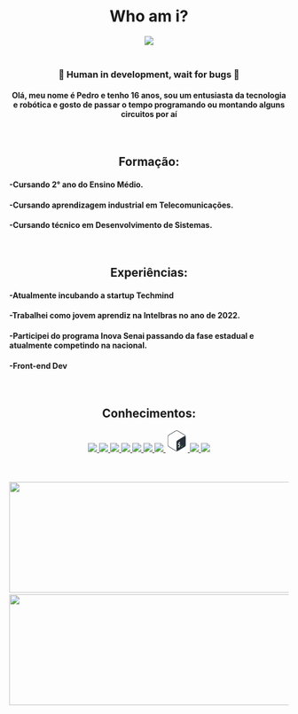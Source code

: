 <h1 align="center">Who am i?</h1>
<div align="center">
<img src="Imagens/lolizin(3).png" > 
</div>
            <br>
<h3 align="center">🚧 Human in development, wait for bugs 🚧</h2>
<h4 align="center"> Olá, meu nome é Pedro e tenho 16 anos, sou um entusiasta da tecnologia e robótica e gosto de passar o tempo programando ou montando alguns circuitos por aí </h4> 
<br>


<h2 align="center"> Formação: </h2>
<h4>  -Cursando 2° ano do Ensino Médio. </h4> 
<h4>  -Cursando aprendizagem industrial em Telecomunicações. </h4> 
<h4>  -Cursando técnico em Desenvolvimento de Sistemas. </h4> 
<br>

<h2 align="center"> Experiências: </h2>
<h4>  -Atualmente incubando a startup Techmind </h4> 
<h4>  -Trabalhei como jovem aprendiz na Intelbras no ano de 2022. </h4> 
<h4>  -Participei do programa Inova Senai passando da fase estadual e atualmente competindo na nacional. </h4> 
<h4>  -Front-end Dev </h4> 
<br>

<h2 align="center"> Conhecimentos: </h2>
<div align="center">
<div>
<a href="https://www.adobe.com/products/premiere.html" target="_blank">
            <!--<img src="https://cdn.jsdelivr.net/gh/devicons/devicon/icons/premierepro/premierepro-original.svg" style="width: 40px"/>
          </a>-->
          <a href="https://www.adobe.com/br/products/photoshop.html" target="_blank">
            <img src="https://cdn.jsdelivr.net/gh/devicons/devicon/icons/photoshop/photoshop-plain.svg" style="width: 40px"/>
          </a>
                    <a href="https://developer.mozilla.org/en-US/docs/Web/HTML" target="_blank">
            <img src="https://cdn.jsdelivr.net/gh/devicons/devicon/icons/html5/html5-plain.svg" style="width: 40px"/>
          </a>
          <a href="https://developer.mozilla.org/en-US/docs/Web/CSS" target="_blank">
            <img src="https://cdn.jsdelivr.net/gh/devicons/devicon/icons/css3/css3-plain.svg" style="width: 40px"/>
          </a>
          <a href="https://java.com/" target="_blank">
            <img src="https://cdn.jsdelivr.net/gh/devicons/devicon/icons/java/java-original.svg" style="width: 40px"/>
          </a>
                                        <a href="https://www.w3schools.com/cpp/cpp_intro.asp" target="_blank" align="center">
            <img src="https://cdn.jsdelivr.net/gh/devicons/devicon/icons/cplusplus/cplusplus-plain.svg" style="width: 40px"/>
          </a>
                              <a href="https://www.python.org/" target="_blank">
            <img src="https://cdn.jsdelivr.net/gh/devicons/devicon/icons/python/python-original.svg" style="width: 40px"/>
          </a>
          <a href="https://www.javascript.com/" target="_blank">
            <img src="https://cdn.jsdelivr.net/gh/devicons/devicon/icons/javascript/javascript-plain.svg" style="width: 40px"/>
          </a>
                                        <a href="https://pt.wikipedia.org/wiki/Bash" target="_blank" align="center">
            <img src="https://raw.githubusercontent.com/devicons/devicon/1119b9f84c0290e0f0b38982099a2bd027a48bf1/icons/bash/bash-original.svg" style="width: 40px"/>
          </a>
                                                          <!--  <a href="https://www.lua.org/" target="_blank">
            <img src="https://cdn.jsdelivr.net/gh/devicons/devicon/icons/lua/lua-original-wordmark.svg" style="width: 40px"/>
          </a>-->
          <a href="https://www.arduino.cc/" target="_blank">
            <img src="https://cdn.jsdelivr.net/gh/devicons/devicon/icons/arduino/arduino-original.svg" style="width: 40px"/>
          </a>
                    <a href="https://www.raspberrypi.org/" target="_blank">
            <img src="https://cdn.jsdelivr.net/gh/devicons/devicon/icons/raspberrypi/raspberrypi-original.svg" style="width: 40px"/>
          </a>
                          <!--    <a href="https://www.blender.org/" target="_blank">
            <img src="https://cdn.jsdelivr.net/gh/devicons/devicon/icons/blender/blender-original.svg" style="width: 40px"/>
          </a>-->
                                   <!--               <a href="https://twotrees3d.com/" target="_blank" align="center">
            <img src="https://twotrees3d.com/wp-content/uploads/2021/05/two-trees-white-300x165.png" style="width: 40px"/>
          </a>-->
                                       <!--   <a href="https://www.linux.org/" target="_blank">
            <img src="https://cdn.jsdelivr.net/gh/devicons/devicon/icons/linux/linux-original.svg" style="width: 40px"/>
          </a>-->
          </div>
          
  <br>
    <br>
    <br>
<div align="center">
<a href="https://github.com/nonameeee6666">
<img height="200em" width="700em" src="https://github-readme-stats.vercel.app/api/top-langs/?username=nonameeee6666&layout=compact&langs_count=7&theme=aura"/>
<img height="200em" width="700em" src="https://github-readme-stats.vercel.app/api?username=nonameeee6666&show_icons=true&theme=aura&include_all_commits=true&count_private=true"/>
</div>

